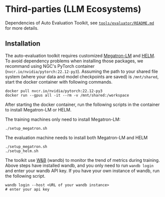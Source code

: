 # Third-parties (LLM Ecosystems)

Dependencies of Auto Evaluation Toolkit, see [`tools/evaluator/README.md`](../tools/evaluator/README.md) for more details.

## Installation

The auto-evaluation toolkit requires customized [Megatron-LM](https://github.com/NVIDIA/Megatron-LM) and [HELM](https://github.com/stanford-crfm/helm).
To avoid dependency problems when installing those packages, we recommand using NGC's PyTorch container (`nvcr.io/nvidia/pytorch:22.12-py3`).
Assuming the path to your shared file system (where your data and model checkpoints are saved) is `/mnt/shared`, start the docker container with following commands.

```shell
docker pull nvcr.io/nvidia/pytorch:22.12-py3
docker run --gpus all -it --rm -v /mnt/shared:/workspace
```

After starting the docker container, run the following scripts in the container to install Megatron-LM or HELM.

The training machines only need to install Megatron-LM:

```shell
./setup_megatron.sh
```

The evaluation machine needs to install both Megatron-LM and HELM

```shell
./setup_megatron.sh
./setup_helm.sh
```

The toolkit use [W&B](https://wandb.ai/) (wandb) to monitor the trend of metrics during training. Above steps have installed wandb, and you only need to run `wandb login` and enter your wandb API key. If you have your own instance of wandb, run the following script.

```shell
wandb login --host <URL of your wandb instance>
# enter your api key
```


